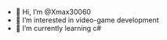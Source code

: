 - 👋 Hi, I’m @Xmax30060
- 👀 I’m interested in video-game development 
- 🌱 I’m currently learning c#

<!---
Xmax30060/Xmax30060 is a ✨ special ✨ repository because its `README.md` (this file) appears on your GitHub profile.
You can click the Preview link to take a look at your changes.
--->
